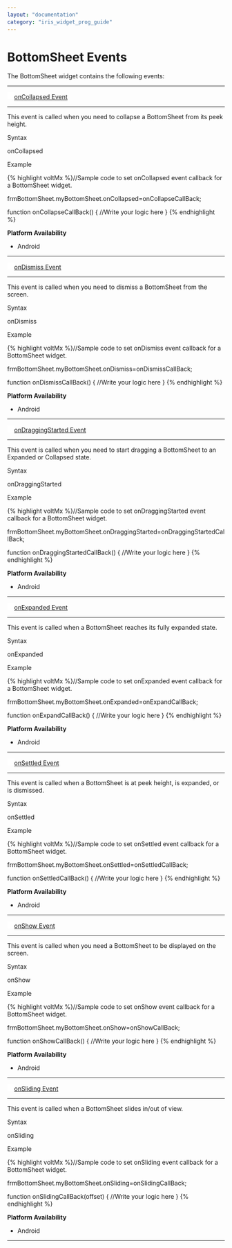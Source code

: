 ```yaml
---
layout: "documentation"
category: "iris_widget_prog_guide"
---
```

                               


BottomSheet Events
==================

The BottomSheet widget contains the following events:

* * *

[![Closed](../Skins/Default/Stylesheets/Images/transparent.gif)](javascript:void(0);)[onCollapsed Event](javascript:void(0);)

* * *

This event is called when you need to collapse a BottomSheet from its peek height.

Syntax

onCollapsed

Example

{% highlight voltMx %}//Sample code to set onCollapsed event callback for a BottomSheet widget.

frmBottomSheet.myBottomSheet.onCollapsed=onCollapseCallBack;

function onCollapseCallBack()
{
	//Write your logic here
}
{% endhighlight %}

**Platform Availability**

*   Android

* * *

[![Closed](../Skins/Default/Stylesheets/Images/transparent.gif)](javascript:void(0);)[onDismiss Event](javascript:void(0);)

* * *

This event is called when you need to dismiss a BottomSheet from the screen.

Syntax

onDismiss

Example

{% highlight voltMx %}//Sample code to set onDismiss event callback for a BottomSheet widget.

frmBottomSheet.myBottomSheet.onDismiss=onDismissCallBack;

function onDismissCallBack()
{
	//Write your logic here
}
{% endhighlight %}

**Platform Availability**

*   Android

* * *

[![Closed](../Skins/Default/Stylesheets/Images/transparent.gif)](javascript:void(0);)[onDraggingStarted Event](javascript:void(0);)

* * *

This event is called when you need to start dragging a BottomSheet to an Expanded or Collapsed state.

Syntax

onDraggingStarted

Example

{% highlight voltMx %}//Sample code to set onDraggingStarted event callback for a BottomSheet widget.

frmBottomSheet.myBottomSheet.onDraggingStarted=onDraggingStartedCallBack;

function onDraggingStartedCallBack()
{
	//Write your logic here
}
{% endhighlight %}

**Platform Availability**

*   Android

* * *

[![Closed](../Skins/Default/Stylesheets/Images/transparent.gif)](javascript:void(0);)[onExpanded Event](javascript:void(0);)

* * *

This event is called when a BottomSheet reaches its fully expanded state.

Syntax

onExpanded

Example

{% highlight voltMx %}//Sample code to set onExpanded event callback for a BottomSheet widget.

frmBottomSheet.myBottomSheet.onExpanded=onExpandCallBack;

function onExpandCallBack()
{
	//Write your logic here
}
{% endhighlight %}

**Platform Availability**

*   Android

* * *

[![Closed](../Skins/Default/Stylesheets/Images/transparent.gif)](javascript:void(0);)[onSettled Event](javascript:void(0);)

* * *

This event is called when a BottomSheet is at peek height, is expanded, or is dismissed.

Syntax

onSettled

Example

{% highlight voltMx %}//Sample code to set onSettled event callback for a BottomSheet widget.

frmBottomSheet.myBottomSheet.onSettled=onSettledCallBack;

function onSettledCallBack()
{
	//Write your logic here
}
{% endhighlight %}

**Platform Availability**

*   Android

* * *

[![Closed](../Skins/Default/Stylesheets/Images/transparent.gif)](javascript:void(0);)[onShow Event](javascript:void(0);)

* * *

This event is called when you need a BottomSheet to be displayed on the screen.

Syntax

onShow

Example

{% highlight voltMx %}//Sample code to set onShow event callback for a BottomSheet widget.

frmBottomSheet.myBottomSheet.onShow=onShowCallBack;

function onShowCallBack()
{
	//Write your logic here
}
{% endhighlight %}

**Platform Availability**

*   Android

* * *

[![Closed](../Skins/Default/Stylesheets/Images/transparent.gif)](javascript:void(0);)[onSliding Event](javascript:void(0);)

* * *

This event is called when a BottomSheet slides in/out of view.

Syntax

onSliding

Example

{% highlight voltMx %}//Sample code to set onSliding event callback for a BottomSheet widget.

frmBottomSheet.myBottomSheet.onSliding=onSlidingCallBack;

function onSlidingCallBack(offset)
{
	//Write your logic here
}
{% endhighlight %}

**Platform Availability**

*   Android

* * *

